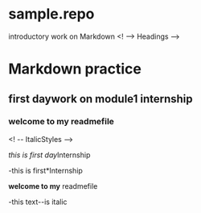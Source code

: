 # sample.repo
introductory work on Markdown
  <! --> Headings -->
# Markdown practice
## first daywork on module1 internship
### welcome to my readmefile
  <! -- ItalicStyles -->
  
*this is first day*Internship

-this is first*Internship

  <!--Strong-->
**welcome to my** readmefile

-this text--is italic
